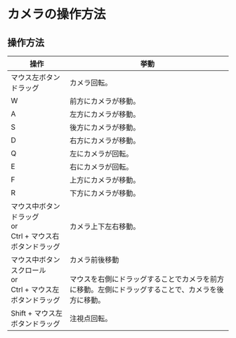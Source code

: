 # カメラの操作方法

## 操作方法

| 操作 | 挙動 |
|---|---|
| マウス左ボタンドラッグ | カメラ回転。 |
| W | 前方にカメラが移動。 |
| A | 左方にカメラが移動。 |
| S | 後方にカメラが移動。 |
| D | 右方にカメラが移動。 |
| Q | 左にカメラが回転。 |
| E | 右にカメラが回転。 |
| F | 上方にカメラが移動。 |
| R | 下方にカメラが移動。 |
| マウス中ボタンドラッグ<br>or<br>Ctrl + マウス右ボタンドラッグ | カメラ上下左右移動。 |
| マウス中ボタンスクロール<br>or<br>Ctrl + マウス左ボタンドラッグ | カメラ前後移動<br><br>マウスを右側にドラッグすることでカメラを前方に移動。左側にドラッグすることで、カメラを後方に移動。 |
| Shift + マウス左ボタンドラッグ | 注視点回転。 |
